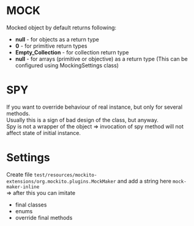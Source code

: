 # MOCK

Mocked object by default returns following:
* **null** - for objects as a return type
* **0** - for primitive return types
* **Empty_Collection** - for collection return type
* **null** - for arrays (primitive or objective) as a return type
(This can be configured using MockingSettings class)

# SPY
If you want to override behaviour of real instance, but only for several methods.  
Usually this is a sign of bad design of the  class, but anyway.  
Spy is not a wrapper of the object => invocation of spy method will not affect state of initial instance.


# Settings
Create file `test/resources/mockito-extensions/org.mockito.plugins.MockMaker` and add a string here `mock-maker-inline`  
 => after this you can imitate  
 * final classes
 * enums
 * override final methods
 
 
 
 

